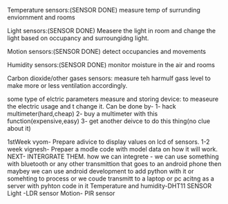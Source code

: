Temperature sensors:(SENSOR DONE) measure temp of surrunding enviornment and rooms

Light sensors:(SENSOR DONE) Measere the light in room and change the light based on occupancy and surroungidng light.

Motion sensors:(SENSOR DONE) detect occupancies and movements

Humidity sensors:(SENSOR DONE) monitor moisture in the air and rooms

Carbon dioxide/other gases sensors: measure teh harmulf gass level to make more or less ventilation accordingly.

some type of elctric parameters measure and storing device:  to measeure the electric usage and t change it. Can be done by-
     1- hack multimeter(hard,cheap)
     2- buy a multimeter with this function(expensive,easy)
     3- get another deivce to do this thing(no clue about it)

1stWeek vyom- Prepare adivice to display values on lcd of sensors.
1-2 week vignesh- Prepaer a modle code with model data on how it will work.
NEXT- INTERGRATE THEM.
how we can integrete - we can use something with bluetooth or any other transmittion  that goes to an android phone then maybey we can  use android development to add python with it or somehting to process or we coude transmitt to a laptop or pc acitng as a server with pyhton code in it
Temperature and humidity-DHT11 SENSOR
Light -LDR sensor
Motion- PIR sensor
